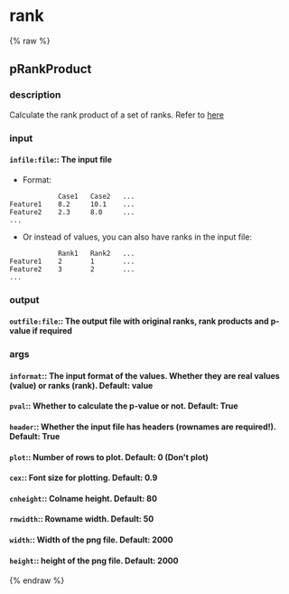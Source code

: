 # rank
<!-- toc -->
{% raw %}

## pRankProduct

### description
Calculate the rank product of a set of ranks. Refer to [here](https://en.wikipedia.org/wiki/Rank_product)

### input
#### `infile:file`:: The input file  
- Format:
```
			Case1	Case2	...
Feature1	8.2  	10.1 	...
Feature2	2.3  	8.0  	...
...
```
- Or instead of values, you can also have ranks in the input file:
```
			Rank1	Rank2	...
Feature1	2    	1    	...
Feature2	3    	2    	...
...
```

### output
#### `outfile:file`:: The output file with original ranks, rank products and p-value if required  

### args
#### `informat`:: The input format of the values. Whether they are real values (value) or ranks (rank). Default: value  
#### `pval`::     Whether to calculate the p-value or not. Default: True  
#### `header`::   Whether the input file has headers (rownames are required!). Default: True  
#### `plot`::     Number of rows to plot. Default: 0 (Don't plot)  
#### `cex`::      Font size for plotting. Default: 0.9  
#### `cnheight`:: Colname height. Default: 80  
#### `rnwidth`::  Rowname width. Default: 50  
#### `width`::    Width of the png file. Default: 2000  
#### `height`::   height of the png file. Default: 2000  
{% endraw %}
